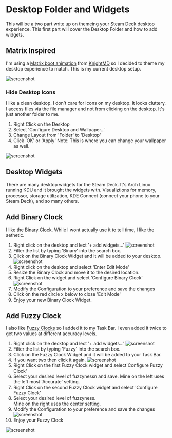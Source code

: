 # Desktop Folder and Widgets

This will be a two part write up on themeing your Steam Deck desktop experience.  This first part will cover the Desktop Folder and how to add widgets.

## Matrix Inspired 

I'm using a [Matrix boot animation](https://steamdeckrepo.com/post/PBVwP/the_matrix_intro_by_knightmd) from [KnightMD](https://steamdeckrepo.com/user/71) so I decided to theme my desktop experience to match.  This is my current desktop setup.   

![screenshot](media/desktop_matrix.png)  

### Hide Desktop Icons

I like a clean desktop.  I don't care for icons on my desktop.  It looks cluttery.   I access files via the file manager and not from clicking on the desktop.  It's just another folder to me.

1. Right Click on the Desktop 
2. Select 'Configure Desktop and Wallpaper...'
3. Change Layout from 'Folder' to 'Desktop'
4. Click 'OK' or 'Apply'
Note: This is where you can change your wallpaper as well. 

![screenshot](media/desktop_folder.png)  

## Desktop Widgets

There are many desktop widgets for the Steam Deck.  It's Arch Linux running KDU and it brought the widgets with.  Visualiztions for memory, processor, storage utilization, KDE Connect (connect your phone to your Steam Deck), and so many others.

## Add Binary Clock

I like the [Binary Clock](https://en.wikipedia.org/wiki/Binary_clock).  While I wont actually use it to tell time, I like the aethetic.

1. Right click on the desktop and lect '+ add widgets...'
![screenshot](media/add_widget_desktop.png)
3. Filter the list by typing 'Binary' into the search box.
4. Click on the Binary Clock Widget and it will be added to your desktop.
![screenshot](media/widget_binary_clock.png)  
5. Right click on the desktop and select 'Enter Edit Mode'
7. Resize the Binary Clock and move it to the desired location.
8. Right Click on the widget and select 'Configure Binary Clock'
![screenshot](media/widget_binary_clock_resize.png)
9. Modify the Configuration to your preference and save the changes
10. Click on the red circle x below to close 'Edit Mode'
11. Enjoy your new Binary Clock Widget.

## Add Fuzzy Clock

I also like [Fuzzy Clocks](https://en.wikipedia.org/wiki/Fuzzy_logic) so I added it to my Task Bar.  I even added it twice to get two values at different accuracy levels.

1. Right click on the decktop and lect '+ add widgets...'
![screenshot](media/add_widget_taskbar.png)
2. Filter the list by typing 'Fuzzy' into the search box.
4. Click on the Fuzzy Clock Widget and it will be added to your Task Bar.
5. If you want two then click it again.
![screenshot](media/widget_fuzzy_clock.png)  
6. Right Click on the first Fuzzy Clock widget and select'Configure Fuzzy Clock'
7. Select your desired level of fuzzynessn and save. 
Mine on the left uses the left most 'Accurate' setting.
8. Right Click on the second Fuzzy Clock widget and select 'Configure Fuzzy Clock'
9. Select your desired level of fuzzyness.  
Mine on the right uses the center setting.
10. Modify the Configuration to your preference and save the changes
![screenshot](media/widget_fuzzy_clock_config.png) 
11. Enjoy your Fuzzy Clock

![screenshot](media/desktop_matrix.png)  
